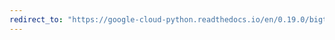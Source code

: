 ```yaml
---
redirect_to: "https://google-cloud-python.readthedocs.io/en/0.19.0/bigtable-client-intro.html"
---
```

